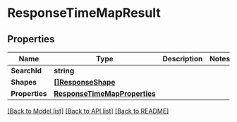 # ResponseTimeMapResult

## Properties

Name | Type | Description | Notes
------------ | ------------- | ------------- | -------------
**SearchId** | **string** |  | 
**Shapes** | [**[]ResponseShape**](ResponseShape.md) |  | 
**Properties** | [**ResponseTimeMapProperties**](ResponseTimeMapProperties.md) |  | 

[[Back to Model list]](../README.md#documentation-for-models) [[Back to API list]](../README.md#documentation-for-api-endpoints) [[Back to README]](../README.md)


